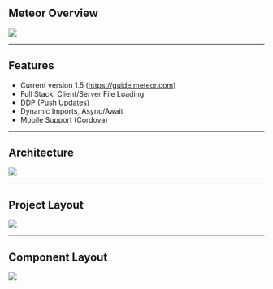 ## Meteor Overview

![](../images/meteor.jpg)

---

## Features

- Current version 1.5 (https://guide.meteor.com)
- Full Stack, Client/Server File Loading
- DDP (Push Updates)
- Dynamic Imports, Async/Await
- Mobile Support (Cordova)

---

## Architecture
![](../images/meteor-arch.png)

---

## Project Layout

![](../images/meteor-project.png)

---

## Component Layout

![](../images/meteor-component.png)

